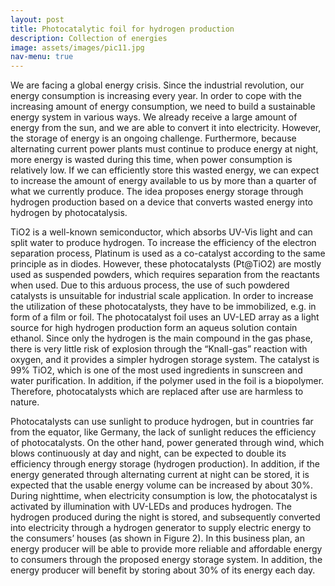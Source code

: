 ```yaml
---
layout: post
title: Photocatalytic foil for hydrogen production
description: Collection of energies
image: assets/images/pic11.jpg
nav-menu: true
---
```


We are facing a global energy crisis. Since the industrial revolution, our energy consumption is increasing every year. In order to cope with the increasing amount of energy consumption, we need to build a sustainable energy system in various ways. We already receive a large amount of energy from the sun, and we are able to convert it into electricity. However, the storage of energy is an ongoing challenge. Furthermore, because alternating current power plants must continue to produce energy at night, more energy is wasted during this time, when power consumption is relatively low. If we can efficiently store this wasted energy, we can expect to increase the amount of energy available to us by more than a quarter of what we currently produce. The idea proposes energy storage through hydrogen production based on a device that converts wasted energy into hydrogen by photocatalysis.

TiO2 is a well-known semiconductor, which absorbs UV-Vis light and can split water to produce hydrogen. To increase the efficiency of the electron separation process, Platinum is used as a co-catalyst according to the same principle as in diodes. However, these photocatalysts (Pt@TiO2) are mostly used as suspended powders, which requires separation from the reactants when used. Due to this arduous process, the use of such powdered catalysts is unsuitable for industrial scale application. In order to increase the utilization of these photocatalysts, they have to be immobilized, e.g. in form of a film or foil. The photocatalyst foil uses an UV-LED array as a light source for high hydrogen production form an aqueus solution contain ethanol. Since only the hydrogen is the main compound in the gas phase, there is very little risk of explosion through the “Knall-gas” reaction with oxygen, and it provides a simpler hydrogen storage system. The catalyst is 99% TiO2, which is one of the most used ingredients in sunscreen and water purification. In addition, if the polymer used in the foil is a biopolymer. Therefore, photocatalysts which are replaced after use are harmless to nature.

Photocatalysts can use sunlight to produce hydrogen, but in countries far from the equator, like Germany, the lack of sunlight reduces the efficiency of photocatalysts. On the other hand, power generated through wind, which blows continuously at day and night, can be expected to double its efficiency through energy storage (hydrogen production). In addition, if the energy generated through alternating current at night can be stored, it is expected that the usable energy volume can be increased by about 30%. During nighttime, when electricity consumption is low, the photocatalyst is activated by illumination with UV-LEDs and produces hydrogen. The hydrogen produced during the night is stored, and subsequently converted into electricity through a hydrogen generator to supply electric energy to the consumers’ houses (as shown in Figure 2). In this business plan, an
energy producer will be able to provide more reliable and affordable energy to consumers through the proposed energy storage system. In addition, the energy producer will benefit by storing about 30% of its energy each day.
